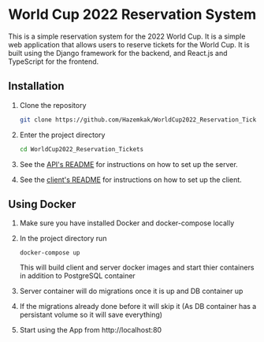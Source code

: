 # World Cup 2022 Reservation System

This is a simple reservation system for the 2022 World Cup. It is a simple web application that allows users to reserve tickets for the World Cup. It is built using the Django framework for the backend, and React.js and TypeScript for the frontend.

## Installation

1. Clone the repository

    ```bash
    git clone https://github.com/Hazemkak/WorldCup2022_Reservation_Tickets.git
    ```

2. Enter the project directory

    ```bash
    cd WorldCup2022_Reservation_Tickets
    ```

3. See the [API's README](server/README.md) for instructions on how to set up the server.

4. See the [client's README](client/README.md) for instructions on how to set up the client.

## Using Docker

1. Make sure you have installed Docker and docker-compose locally

2. In the project directory run
    ```
    docker-compose up
    ```
    This will build client and server docker images and start thier containers in addition to PostgreSQL container

3. Server container will do migrations once it is up and DB container up

4. If the migrations already done before it will skip it (As DB container has a persistant volume so it will save everything)

5. Start using the App from http://localhost:80
